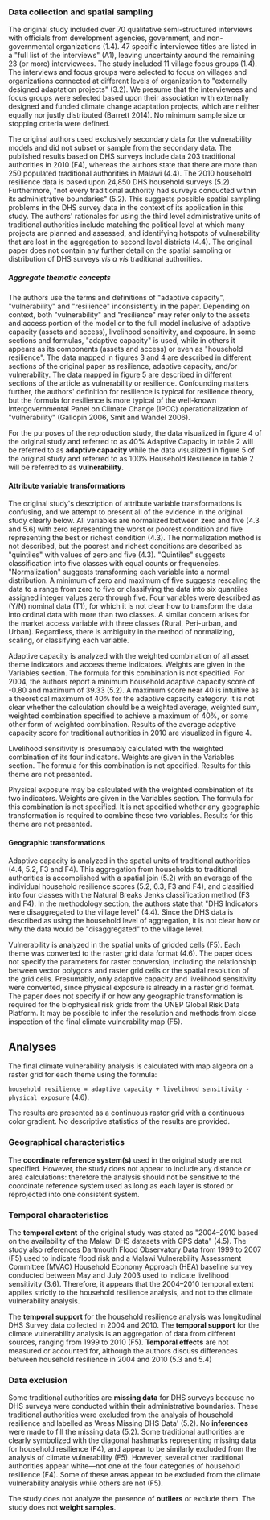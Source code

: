 
### Data collection and spatial sampling

The original study included over 70 qualitative semi-structured interviews with officials from development agencies, government, and non-governmental organizations (1.4).
47 specific interviewee titles are listed in a "full list of the interviews" (A1), leaving uncertainty around the remaining 23 (or more) interviewees.
The study included 11 village focus groups (1.4).
The interviews and focus groups were selected to focus on villages and organizations connected at different levels of organization to "externally designed adaptation projects" (3.2).
We presume that the interviewees and focus groups were selected based upon their association with externally designed and funded climate change adaptation projects, which are neither equally nor justly distributed (Barrett 2014).
No minimum sample size or stopping criteria were defined.

The original authors used exclusively secondary data for the vulnerability models and did not subset or sample from the secondary data.
The published results based on DHS surveys include data 203 traditional authorities in 2010 (F4), whereas the authors state that there are more than 250 populated traditional authorities in Malawi (4.4).
The 2010 household resilience data is based upon 24,850 DHS household surveys (5.2).
Furthermore, "not every traditional authority had surveys conducted within its administrative boundaries" (5.2).
This suggests possible spatial sampling problems in the DHS survey data in the context of its application in this study.
The authors' rationales for using the third level administrative units of traditional authorities include matching the political level at which many projects are planned and assessed, and identifying hotspots of vulnerability that are lost in the aggregation to second level districts (4.4).
The original paper does not contain any further detail on the spatial sampling or distribution of DHS surveys *vis a vis* traditional authorities.

##### Aggregate thematic concepts




The authors use the terms and definitions of "adaptive capacity", "vulnerability" and "resilience" inconsistently in the paper.
Depending on context, both "vulnerability" and "resilience" may refer only to the assets and access portion of the model or to the full model inclusive of adaptive capacity (assets and access), livelihood sensitivity, and exposure.
In some sections and formulas, "adaptive capacity" is used, while in others it appears as its components (assets and access) or even as "household resilience".
The data mapped in figures 3 and 4 are described in different sections of the original paper as resilience, adaptive capacity, and/or vulnerability.
The data mapped in figure 5 are described in different sections of the article as vulnerability or resilience.
Confounding matters further, the authors' definition for resilience is typical for resilience theory, but the formula for resilience is more typical of the well-known Intergovernmental Panel on Climate Change (IPCC) operationalization of "vulnerability" (Gallopín 2006, Smit and Wandel 2006).

For the purposes of the reproduction study, the data visualized in figure 4 of the original study and referred to as 40% Adaptive Capacity in table 2 will be referred to as **adaptive capacity** while the data visualized in figure 5 of the original study and referred to as 100% Household Resilience in table 2 will be referred to as **vulnerability**.

#### Attribute variable transformations

The original study's description of attribute variable transformations is confusing, and we attempt to present all of the evidence in the original study clearly below.
All variables are normalized between zero and five (4.3 and 5.6) with zero representing the worst or poorest condition and five representing the best or richest condition (4.3).
The normalization method is not described, but the poorest and richest conditions are described as "quintiles" with values of zero and five (4.3).
"Quintiles" suggests classification into five classes with equal counts or frequencies.
"Normalization" suggests transforming each variable into a normal distribution.
A minimum of zero and maximum of five suggests rescaling the data to a range from zero to five or classifying the data into six quantiles assigned integer values zero through five.
Four variables were described as (Y/N) nominal data (T1), for which it is not clear how to transform the data into ordinal data with more than two classes.
A similar concern arises for the market access variable with three classes (Rural, Peri-urban, and Urban).
Regardless, there is ambiguity in the method of normalizing, scaling, or classifying each variable.

Adaptive capacity is analyzed with the weighted combination of all asset theme indicators and access theme indicators.
Weights are given in the Variables section.
The formula for this combination is not specified.
For 2004, the authors report a minimum household adaptive capacity score of -0.80 and maximum of 39.33 (5.2).
A maximum score near 40 is intuitive as a theoretical maximum of 40% for the adaptive capacity category.
It is not clear whether the calculation should be a weighted average, weighted sum, weighted combination specified to achieve a maximum of 40%, or some other form of weighted combination.
Results of the average adaptive capacity score for traditional authorities in 2010 are visualized in figure 4.

Livelihood sensitivity is presumably calculated with the weighted combination of its four indicators.
Weights are given in the Variables section.
The formula for this combination is not specified.
Results for this theme are not presented.

Physical exposure may be calculated with the weighted combination of its two indicators.
Weights are given in the Variables section.
The formula for this combination is not specified.
It is not specified whether any geographic transformation is required to combine these two variables.
Results for this theme are not presented.

#### Geographic transformations

Adaptive capacity is analyzed in the spatial units of traditional authorities (4.4, 5.2, F3 and F4).
This aggregation from households to traditional authorities is accomplished with a spatial join (5.2) with an average of the individual household resilience scores (5.2, 6.3, F3 and F4), and classified into four classes with the Natural Breaks Jenks classification method (F3 and F4).
In the methodology section, the authors state that "DHS Indicators were disaggregated to the village level" (4.4).
Since the DHS data is described as using the household level of aggregation, it is not clear how or why the data would be "disaggregated" to the village level.

Vulnerability is analyzed in the spatial units of gridded cells (F5).
Each theme was converted to the raster grid data format (4.6).
The paper does not specify the parameters for raster conversion, including the relationship between vector polygons and raster grid cells or the spatial resolution of the grid cells.
Presumably, only adaptive capacity and livelihood sensitivity were converted, since physical exposure is already in a raster grid format.
The paper does not specify if or how any geographic transformation is required for the biophysical risk grids from the UNEP Global Risk Data Platform.
It may be possible to infer the resolution and methods from close inspection of the final climate vulnerability map (F5).

## Analyses

The final climate vulnerability analysis is calculated with map algebra on a raster grid for each theme using the formula:

`household resilience = adaptive capacity + livelihood sensitivity - physical exposure` (4.6).

The results are presented as a continuous raster grid with a continuous color gradient.
No descriptive statistics of the results are provided.

### Geographical characteristics

The **coordinate reference system(s)** used in the original study are not specified.
However, the study does not appear to include any distance or area calculations: therefore the analysis should not be sensitive to the coordinate reference system used as long as each layer is stored or reprojected into one consistent system.



### Temporal characteristics

The **temporal extent** of the original study was stated as "2004&ndash;2010 based on the availability of the Malawi DHS datasets with GPS data" (4.5).
The study also references Dartmouth Flood Observatory Data from 1999 to 2007 (F5) used to indicate flood risk and a Malawi Vulnerability Assessment Committee (MVAC) Household Economy Approach (HEA) baseline survey conducted between May and July 2003 used to indicate livelihood sensitivity (3.6).
Therefore, it appears that the 2004&ndash;2010 temporal extent applies strictly to the household resilience analysis, and not to the climate vulnerability analysis.

The **temporal support** for the household resilience analysis was longitudinal DHS Survey data collected in 2004 and 2010.
The **temporal support** for the climate vulnerability analysis is an aggregation of data from different sources, ranging from 1999 to 2010 (F5).
**Temporal effects** are not measured or accounted for, although the authors discuss differences between household resilience in 2004 and 2010 (5.3 and 5.4)

### Data exclusion

Some traditional authorities are **missing data** for DHS surveys because no DHS surveys were conducted within their administrative boundaries.
These traditional authorities were excluded from the analysis of household resilience and labelled as 'Areas Missing DHS Data' (5.2).
No **inferences** were made to fill the missing data (5.2).
Some traditional authorities are clearly symbolized with the diagonal hashmarks representing missing data for household resilience (F4), and appear to be similarly excluded from the analysis of climate vulnerability (F5).
However, several other traditional authorities appear white&mdash;not one of the four categories of household resilience (F4).
Some of these areas appear to be excluded from the climate vulnerability analysis while others are not (F5).

The study does not analyze the presence of **outliers** or exclude them.
The study does not **weight samples**.
